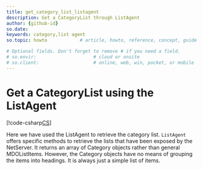 ```yaml
---
title: get_category_list_listagent
description: Get a CategoryList through ListAgent
author: {github-id}
so.date: 
keywords: category,list agent
so.topic: howto            # article, howto, reference, concept, guide

# Optional fields. Don't forget to remove # if you need a field.
# so.envir:                     # cloud or onsite
# so.client:                    # online, web, win, pocket, or mobile
---
```


# Get a CategoryList using the ListAgent

[!code-csharp[CS](includes/get-catlist-listagent.cs)]

Here we have used the ListAgent to retrieve the category list. `ListAgent` offers specific methods to retrieve the lists that have been exposed by the NetServer. It returns an array of Category objects rather than general MDOListItems. However, the Category objects have no means of grouping the items into headings. It is always just a simple list of items.

